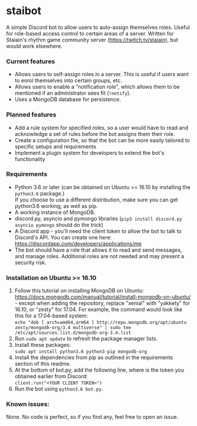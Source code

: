# staibot
A simple Discord bot to allow users to auto-assign themselves roles. Useful for role-based access control to certain areas of a server.
Written for Staiain's rhythm game community server (https://twitch.tv/staiain), but would work elsewhere.

### Current features
- Allows users to self-assign roles in a server. This is useful if users want to enrol themselves into certain groups, etc.
- Allows users to enable a "notification role", which allows them to be mentioned if an administrator sees fit (`!notify`).
- Uses a MongoDB database for persistence.

### Planned features
- Add a rule system for specified roles, so a user would have to read and acknowledge a set of rules before the bot assigns them their role.
- Create a configuration file, so that the bot can be more easily tailored to specific setups and requirements
- Implement a plugin system for developers to extend the bot's functionality

### Requirements
- Python 3.6 or later (can be obtained on Ubuntu >= 16.10 by installing the `python3.6` package.)  
If you choose to use a different distribution, make sure you can get python3.6 working, as well as pip.
- A working instance of MongoDB.
- discord.py, asyncio and pymongo libraries (`pip3 install discord.py asyncio pymongo` should do the trick)
- A Discord app - you'll need the client token to allow the bot to talk to Discord's API. You can create one here: https://discordapp.com/developers/applications/me
- The bot should have a role that allows it to read and send messages, and manage roles. Additional roles are not needed and may present  a security risk.

### Installation on Ubuntu >= 16.10
1. Follow this tutorial on installing MongoDB on Ubuntu: https://docs.mongodb.com/manual/tutorial/install-mongodb-on-ubuntu/ - except when adding the repository, replace "xenial" with "yakkety" for 16.10, or "zesty" for 17.04. For example, the command would look like this for a 17.04-based system:  
`echo "deb [ arch=amd64,arm64 ] http://repo.mongodb.org/apt/ubuntu zesty/mongodb-org/3.4 multiverse" | sudo tee /etc/apt/sources.list.d/mongodb-org-3.4.list`
2. Run `sudo apt update` to refresh the package manager lists.
3. Install these packages:  
`sudo apt install python3.6 python3-pip mongodb-org`  
4. Install the dependencies from pip as outlined in the requirements section of this readme.
5. At the bottom of bot.py, add the following line, where <YOUR CLIENT TOKEN> is the token you obtained earlier from Discord:  
`client.run("<YOUR CLIENT TOKEN>")`
6. Run the bot using `python3.6 bot.py`.

### Known issues:
None. No code is perfect, so if you find any, feel free to open an issue.
